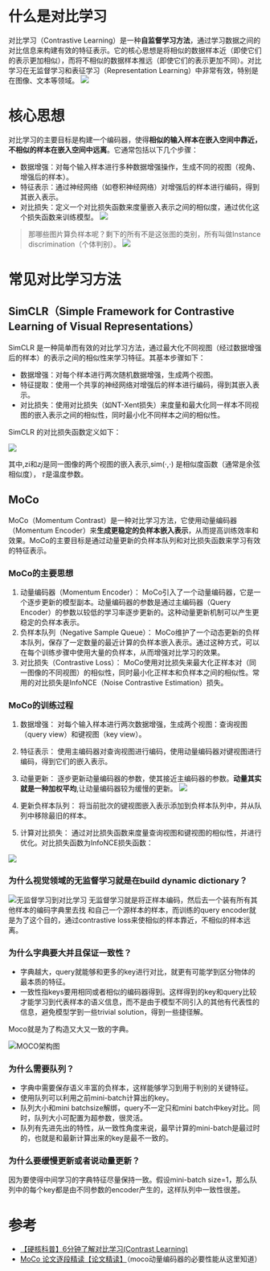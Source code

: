 # 什么是对比学习
对比学习（Contrastive Learning）是一种**自监督学习方法**，通过学习数据之间的对比信息来构建有效的特征表示。它的核心思想是将相似的数据样本近（即使它们的表示更加相似），而将不相似的数据样本推远（即使它们的表示更加不同）。对比学习在无监督学习和表征学习（Representation Learning）中非常有效，特别是在图像、文本等领域。
![](https://pic.imgdb.cn/item/66835cb4d9c307b7e9dc2af7.png)

# 核心思想
对比学习的主要目标是构建一个编码器，使得**相似的输入样本在嵌入空间中靠近，不相似的样本在嵌入空间中远离**。它通常包括以下几个步骤：
- 数据增强：对每个输入样本进行多种数据增强操作，生成不同的视图（视角、增强后的样本）。
- 特征表示：通过神经网络（如卷积神经网络）对增强后的样本进行编码，得到其嵌入表示。
- 对比损失：定义一个对比损失函数来度量嵌入表示之间的相似度，通过优化这个损失函数来训练模型。
![](https://pic.imgdb.cn/item/66835db6d9c307b7e9dd7b7f.png)

> 那哪些图片算负样本呢？剩下的所有不是这张图的类别，所有叫做Instance discrimination（个体判别）。
![](https://pic.imgdb.cn/item/668361ecd9c307b7e9e3d047.png)

# 常见对比学习方法 
## SimCLR（Simple Framework for Contrastive Learning of Visual Representations）
SimCLR 是一种简单而有效的对比学习方法，通过最大化不同视图（经过数据增强后的样本）的表示之间的相似性来学习特征。其基本步骤如下：

- 数据增强：对每个样本进行两次随机数据增强，生成两个视图。
- 特征提取：使用一个共享的神经网络对增强后的样本进行编码，得到其嵌入表示。
- 对比损失：使用对比损失（如NT-Xent损失）来度量和最大化同一样本不同视图的嵌入表示之间的相似性，同时最小化不同样本之间的相似性。
  
SimCLR 的对比损失函数定义如下：

![](https://pic.imgdb.cn/item/66835f5cd9c307b7e9e058be.png)

其中,zi和𝑧𝑗是同一图像的两个视图的嵌入表示,sim(⋅,⋅) 是相似度函数（通常是余弦相似度），
𝜏是温度参数。

## MoCo
MoCo（Momentum Contrast）是一种对比学习方法，它使用动量编码器（Momentum Encoder）来**生成更稳定的负样本嵌入表示**，从而提高训练效率和效果。MoCo的主要目标是通过动量更新的负样本队列和对比损失函数来学习有效的特征表示。
### MoCo的主要思想
1. 动量编码器（Momentum Encoder）： MoCo引入了一个动量编码器，它是一个逐步更新的模型副本。动量编码器的参数是通过主编码器（Query Encoder）的参数以较低的学习率逐步更新的。这种动量更新机制可以产生更稳定的负样本表示。
2. 负样本队列（Negative Sample Queue）： MoCo维护了一个动态更新的负样本队列，保存了一定数量的最近计算的负样本嵌入表示。通过这种方式，可以在每个训练步骤中使用大量的负样本，从而增强对比学习的效果。
3. 对比损失（Contrastive Loss）： MoCo使用对比损失来最大化正样本对（同一图像的不同视图）的相似性，同时最小化正样本和负样本之间的相似性。常用的对比损失是InfoNCE（Noise Contrastive Estimation）损失。
### MoCo的训练过程
1. 数据增强： 对每个输入样本进行两次数据增强，生成两个视图：查询视图（query view）和键视图（key view）。
2. 特征表示： 使用主编码器对查询视图进行编码，使用动量编码器对键视图进行编码，得到它们的嵌入表示。
3. 动量更新： 逐步更新动量编码器的参数，使其接近主编码器的参数。**动量其实就是一种加权平均**,让动量编码器较为缓慢的更新。
   ![](https://pic.imgdb.cn/item/668362b0d9c307b7e9e4d412.png)

4. 更新负样本队列： 将当前批次的键视图嵌入表示添加到负样本队列中，并从队列中移除最旧的样本。
5. 计算对比损失： 通过对比损失函数来度量查询视图和键视图的相似性，并进行优化。对比损失函数为InfoNCE损失函数：

![](https://pic.imgdb.cn/item/668360ead9c307b7e9e27f68.png)

### 为什么视觉领域的无监督学习就是在build dynamic dictionary？
![无监督学习到对比学习](https://pic.imgdb.cn/item/668379d6d9c307b7e909c12f.png)
无监督学习就是将正样本编码，然后去一个装有所有其他样本的编码字典里去找 和自己一个源样本的样本，而训练的query encoder就是为了这个目的，通过contrastive loss来使相似的样本靠近，不相似的样本远离。

### 为什么字典要大并且保证一致性？
- 字典越大，query就能够和更多的key进行对比，就更有可能学到区分物体的最本质的特征。
- 一致性指keys要用相同或者相似的编码器得到。这样得到的key和query比较才能学习到代表样本的语义信息，而不是由于模型不同引入的其他有代表性的信息，避免模型学到一些trivial solution，得到一些捷径解。

Moco就是为了构造又大又一致的字典。

![MOCO架构图](https://pic.imgdb.cn/item/66837c53d9c307b7e90f4acc.png)

### 为什么需要队列？
- 字典中需要保存语义丰富的负样本，这样能够学习到用于判别的关键特征。
- 使用队列可以利用之前mini-batch计算出的key。
- 队列大小和mini batchsize解绑，query不一定只和mini batch中key对比。同时，队列大小可配置为超参数，很灵活。
- 队列有先进先出的特性，从一致性角度来说，最早计算的mini-batch是最过时的，也就是和最新计算出来的key是最不一致的。

### 为什么要缓慢更新或者说动量更新？
因为要使得中间学习的字典特征尽量保持一致。假设mini-batch size=1，那么队列中的每个key都是由不同参数的encoder产生的，这样队列中一致性很差。
# 参考
- [【硬核科普】6分钟了解对比学习(Contrast Learning)](https://www.bilibili.com/video/BV1zr4y1b7F9)
- [MoCo 论文逐段精读【论文精读】](https://www.bilibili.com/video/BV1C3411s7t9)（moco动量编码器的必要性能从这里知道）
